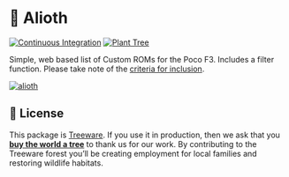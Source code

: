 # 📱 Alioth

[![Continuous Integration](https://github.com/desperateCoder/alioth/actions/workflows/ci.yml/badge.svg)](https://github.com/desperateCoder/alioth/actions)
[![Plant Tree](https://img.shields.io/badge/dynamic/json?color=brightgreen&label=Plant%20Tree&query=%24.total&url=https%3A%2F%2Fpublic.offset.earth%2Fusers%2Ftreeware%2Ftrees)](https://plant.treeware.earth/desperateCoder/alioth)

Simple, web based list of Custom ROMs for the Poco F3. Includes a filter function. Please take note of the [criteria for inclusion](https://github.com/desperateCoder/alioth/blob/master/CONTRIBUTING.md#criteria-for-inclusion).

[![alioth](https://user-images.githubusercontent.com/51886322/137631577-e6a11315-25d2-4d3f-970e-18319f29753e.png)](https://alioth.knecht.rocks)

## 📓 License

This package is [Treeware](https://treeware.earth). If you use it in production, then we ask that you [**buy the world a tree**](https://plant.treeware.earth/desperateCoder/alioth) to thank us for our work. By contributing to the Treeware forest you’ll be creating employment for local families and restoring wildlife habitats.
